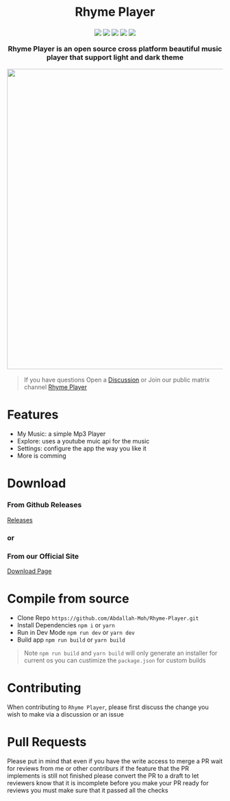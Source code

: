 <h1 align="center"> Rhyme Player </h1>
<h3 align="center">
<img src ="https://api.netlify.com/api/v1/badges/47876151-40e3-4734-ba2a-ab96af6526be/deploy-status">
<img src ="https://img.shields.io/github/issues-raw/Abdallah-Moh/Rhyme-Player">
<img src ="https://img.shields.io/github/issues-pr/Abdallah-Moh/Rhyme-Player">
<img src ="https://img.shields.io/github/downloads/Abdallah-Moh/Rhyme-Player/total">
<img src ="https://img.shields.io/github/stars/Abdallah-Moh/Rhyme-Player">

<p>Rhyme Player is an open source cross platform beautiful music player that support light and dark theme</P>
<img  width="700px" align="center" src="https://user-images.githubusercontent.com/77546233/119336809-60c78b00-bc8e-11eb-8051-95a2412f5e68.png"/>
</h3>



> If you have questions Open a [Discussion](https://github.com/Abdallah-Moh/Rhyme-Player/discussions) or Join our public matrix channel [Rhyme Player](https://matrix.to/#/!RAVspDkfhMmxyxEAeE:matrix.org?via=matrix.org)

# Features
- My Music: a simple Mp3 Player
- Explore: uses a youtube muic api for the music
- Settings: configure the app the way you like it
- More is comming

# Download
### From Github Releases
[Releases](https://github.com/Abdallah-Moh/Rhyme-Player/releases)

### or

### From our Official Site
[Download Page](https://rhyme-player.netlify.app/downloads)

# Compile from source
- Clone Repo `https://github.com/Abdallah-Moh/Rhyme-Player.git`
- Install Dependencies `npm i` or `yarn`
- Run in Dev Mode `npm run dev` or `yarn dev`
- Build app `npm run build` or `yarn build`
> Note `npm run build` and `yarn build` will only generate an installer for current os you can custimize the `package.json` for custom builds


# Contributing
When contributing to `Rhyme Player`, please first discuss the change you wish to make via a discussion or an issue

# Pull Requests
Please put in mind that even if you have the write access to merge a PR wait for reviews from me or other contriburs
if the feature that the PR implements is still not finished please convert the PR to a draft to let reviewers know that it is incomplete
before you make your PR ready for reviews you must make sure that it passed all the checks
